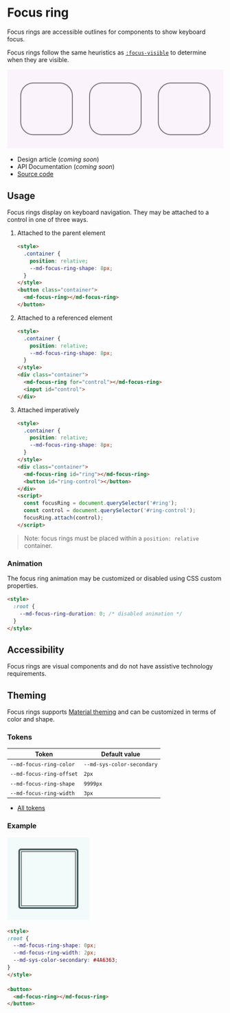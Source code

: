 # Focus ring

<!--*
# Document freshness: For more information, see go/fresh-source.
freshness: { owner: 'lizmitchell' reviewed: '2023-05-08' }
tag: 'docType:reference'
*-->

<!-- go/md-focus-ring -->

<!-- [TOC] -->

Focus rings are accessible outlines for components to show keyboard focus.

Focus rings follow the same heuristics as
[`:focus-visible`](https://developer.mozilla.org/en-US/docs/Web/CSS/:focus-visible)<!-- {.external} -->
to determine when they are visible.

![Three elements with a focus ring that moves between them.](images/focus/hero.gif "A focus ring moving across elements.")

*   Design article (*coming soon*)
*   API Documentation (*coming soon*)
*   [Source code](https://github.com/material-components/material-web/tree/main/focus)
    <!-- {.external} -->

## Usage

Focus rings display on keyboard navigation. They may be attached to a control in
one of three ways.

1.  Attached to the parent element

    ```html
    <style>
      .container {
        position: relative;
        --md-focus-ring-shape: 8px;
      }
    </style>
    <button class="container">
      <md-focus-ring></md-focus-ring>
    </button>
    ```

1.  Attached to a referenced element

    ```html
    <style>
      .container {
        position: relative;
        --md-focus-ring-shape: 8px;
      }
    </style>
    <div class="container">
      <md-focus-ring for="control"></md-focus-ring>
      <input id="control">
    </div>
    ```

1.  Attached imperatively

    ```html
    <style>
      .container {
        position: relative;
        --md-focus-ring-shape: 8px;
      }
    </style>
    <div class="container">
      <md-focus-ring id="ring"></md-focus-ring>
      <button id="ring-control"></button>
    </div>
    <script>
      const focusRing = document.querySelector('#ring');
      const control = document.querySelector('#ring-control');
      focusRing.attach(control);
    </script>
    ```

> Note: focus rings must be placed within a `position: relative` container.

### Animation

The focus ring animation may be customized or disabled using CSS custom
properties.

```html
<style>
  :root {
    --md-focus-ring-duration: 0; /* disabled animation */
  }
</style>
```

## Accessibility

Focus rings are visual components and do not have assistive technology
requirements.

## Theming

Focus rings supports [Material theming](../theming.md) and can be customized in
terms of color and shape.

### Tokens

Token                    | Default value
------------------------ | --------------------------
`--md-focus-ring-color`  | `--md-sys-color-secondary`
`--md-focus-ring-offset` | `2px`
`--md-focus-ring-shape`  | `9999px`
`--md-focus-ring-width`  | `3px`

*   [All tokens](https://github.com/material-components/material-web/blob/main/tokens/_md-comp-focus-ring.scss)
    <!-- {.external} -->

### Example

![Image of a focus ring with a different theme applied](images/focus/theming.png "Focus ring theming example.")

```html
<style>
:root {
  --md-focus-ring-shape: 0px;
  --md-focus-ring-width: 2px;
  --md-sys-color-secondary: #4A6363;
}
</style>

<button>
  <md-focus-ring></md-focus-ring>
</button>
```
